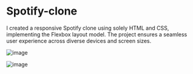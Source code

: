 # Spotify-clone
I created a responsive Spotify clone using solely HTML and CSS, implementing the Flexbox layout model. The project ensures a seamless user experience across diverse devices and screen sizes.

![image](https://github.com/iamsharathpawar/Spotify-clone/assets/151428512/93e7647b-4fc9-427c-9605-db4f82ffe767)

![image](https://github.com/iamsharathpawar/Spotify-clone/assets/151428512/880ec303-2034-4091-b821-f4e72c6ecf48)
